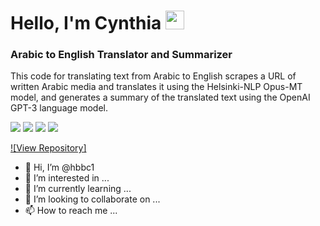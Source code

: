 # Hello, I'm Cynthia <img src="https://raw.githubusercontent.com/hbbc1/hbbc1/master/wave.gif" width="30px">


### Arabic to English Translator and Summarizer
This code for translating text from Arabic to English scrapes a URL of written Arabic media and translates it using the Helsinki-NLP Opus-MT model, and generates a summary of the translated text using the OpenAI GPT-3 language model.

![](https://img.shields.io/static/v1?message=Python&logo=python&labelColor=5c5c5c&color=1182c3&logoColor=white&label=%20)  ![](https://img.shields.io/static/v1?message=Jupyter&logo=jupyter&labelColor=5c5c5c&color=1182c3&logoColor=white&label=%20)  ![](https://img.shields.io/static/v1?message=PyTorch&logo=pytorch&labelColor=5c5c5c&color=1182c3&logoColor=white&label=%20)  ![](https://img.shields.io/badge/Transformers-informational?style=flat&color=1182c3)

[![View Repository]][1]

<!-- Links -->

[1]: https://github.com/hbbc1/TranslatorSummarizer/tree/main


- 👋 Hi, I’m @hbbc1
- 👀 I’m interested in ...
- 🌱 I’m currently learning ...
- 💞️ I’m looking to collaborate on ...
- 📫 How to reach me ...


<!---
hbbc1/hbbc1 is a ✨ special ✨ repository because its `README.md` (this file) appears on your GitHub profile.
You can click the Preview link to take a look at your changes.
--->
